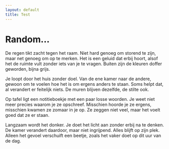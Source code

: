 ```yaml
---
layout: default
title: Test
---
```

<div class="top">
  <h1>Random...</h1>
</div>

<p>De regen tikt zacht tegen het raam. Niet hard genoeg om storend te zijn, maar net genoeg om op te merken. Het is een geluid dat erbij hoort, alsof het de ruimte vult zonder iets van je te vragen. Buiten zijn de kleuren doffer geworden, bijna grijs.</p>

<p>Je loopt door het huis zonder doel. Van de ene kamer naar de andere, gewoon om te voelen hoe het is om ergens anders te staan. Soms helpt dat, al verandert er feitelijk niets. De muren blijven dezelfde, de stilte ook.</p>

<p>Op tafel ligt een notitieboekje met een paar losse woorden. Je weet niet meer precies waarom je ze opschreef. Misschien hoorde je ze ergens, misschien kwamen ze zomaar in je op. Ze zeggen niet veel, maar het voelt goed dat ze er staan.</p>

<p>Langzaam wordt het donker. Je doet het licht aan zonder erbij na te denken. De kamer verandert daardoor, maar niet ingrijpend. Alles blijft op zijn plek. Alleen het gevoel verschuift een beetje, zoals het vaker doet op dit uur van de dag.</p>
